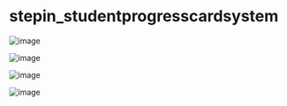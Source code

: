 # stepin_studentprogresscardsystem
![image](https://user-images.githubusercontent.com/89718540/132464208-b50d0c4f-ef61-40c6-a901-42f997760434.png)

![image](https://user-images.githubusercontent.com/89718540/132464557-1b52574c-9427-46be-939a-ca9722c0bd89.png)

![image](https://user-images.githubusercontent.com/89718540/132477715-4b35676f-04c8-4a0e-a036-37c8ae55ee71.png)

![image](https://user-images.githubusercontent.com/89718540/132482420-7e9a88cc-d5d6-402b-9056-caf2e5e65870.png)



